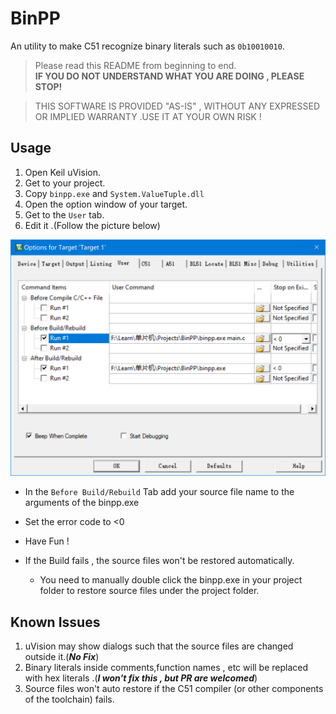 # BinPP

An utility to make C51 recognize binary literals such as `0b10010010`.

> Please read this README from beginning to end.  
> **IF YOU DO NOT UNDERSTAND WHAT YOU ARE DOING , PLEASE STOP!**

> THIS SOFTWARE IS PROVIDED "AS-IS" , WITHOUT ANY EXPRESSED OR IMPLIED WARRANTY .USE IT AT YOUR OWN RISK !  
## Usage

1. Open Keil uVision.
2. Get to your project.
3. Copy `binpp.exe` and `System.ValueTuple.dll`
3. Open the option window of your target.
4. Get to the `User` tab.
5. Edit it .(Follow the picture below)

![image-20201003104754898](README.assets/image-20201003104754898.png)

- In the `Before Build/Rebuild` Tab add your source file name to the arguments of the binpp.exe
- Set the error code to <0
- Have Fun !

- If the Build fails , the source files won't be restored automatically.
  - You need to manually double click the binpp.exe in your project folder to restore source files under the project folder.

## Known Issues

1. uVision may show dialogs such that the source files are changed outside it.(***No Fix***)
2. Binary literals inside comments,function names , etc will be replaced with hex literals .(***I won't fix this , but PR are welcomed***)
3. Source files won't auto restore if the C51 compiler (or other components of the toolchain) fails.
